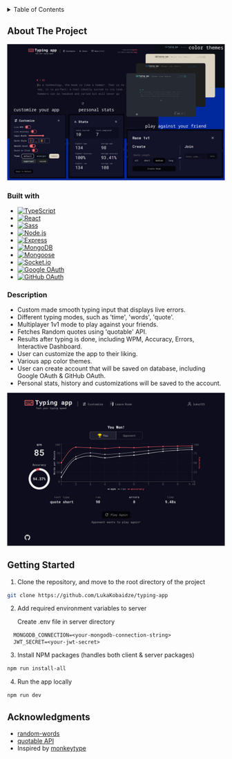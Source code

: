 <details>
  <summary>Table of Contents</summary>
  <ul>
    <li>
      <a href="#about-the-project">About The Project</a>
      <ul>
        <li><a href="#description">Description</a></li>
        <li><a href="#built-with">Built With</a></li>
      </ul>
    </li>
    <li><a href="#getting-started">Getting Started</a></li>
    <li><a href="#acknowledgments">Acknowledgments</a></li>
  </ul>
</details>

## About The Project

![Project image](screenshot-one.png)

### Built with

- [![TypeScript][typescript-image]][typescript-url]
- [![React][react-image]][react-url]
- [![Sass][sass-image]][sass-url]
- [![Node.js][nodejs-image]][nodejs-url]
- [![Express][express-image]][express-url]
- [![MongoDB][mongodb-image]][mongodb-url]
- [![Mongoose][mongoose-image]][mongoose-url]
- [![Socket.io][socketio-image]][socketio-url]
- [![Google OAuth][google-oauth-image]][google-oauth-url]
- [![GitHub OAuth][github-oauth-image]][github-oauth-url]

### Description

- Custom made smooth typing input that displays live errors.
- Different typing modes, such as 'time', 'words', 'quote'.
- Multiplayer 1v1 mode to play against your friends.
- Fetches Random quotes using 'quotable' API.
- Results after typing is done, including WPM, Accuracy, Errors, Interactive Dashboard.
- User can customize the app to their liking.
- Various app color themes.
- User can create account that will be saved on database, including Google OAuth & GitHub OAuth.
- Personal stats, history and customizations will be saved to the account.

![Project image](screenshot-two.png)

## Getting Started

1. Clone the repository, and move to the root directory of the project

```sh
git clone https://github.com/LukaKobaidze/typing-app
```

2. Add required environment variables to server

   Create .env file in server directory

```
  MONGODB_CONNECTION=<your-mongodb-connection-string>
  JWT_SECRET=<your-jwt-secret>
```

3. Install NPM packages (handles both client & server packages)

```sh
npm run install-all
```

4. Run the app locally

```sh
npm run dev
```

## Acknowledgments

- [random-words](https://github.com/apostrophecms/random-words)
- [quotable API](https://github.com/lukePeavey/quotable)
- Inspired by [monkeytype](https://monkeytype.com/)

[typescript-image]: https://shields.io/badge/TypeScript-3178C6?logo=TypeScript&logoColor=FFF&style=for-the-badge
[react-image]: https://img.shields.io/badge/React-20232A?style=for-the-badge&logo=react&logoColor=61DAFB
[sass-image]: https://img.shields.io/badge/Sass-CC6699?style=for-the-badge&logo=sass&logoColor=white
[nodejs-image]: https://img.shields.io/badge/Node.js-43853D?style=for-the-badge&logo=node.js&logoColor=white
[express-image]: https://img.shields.io/badge/Express-f5f5f5?&style=for-the-badge&logo=Express&logoColor=black
[mongodb-image]: https://img.shields.io/badge/MongoDB-011e2c?&style=for-the-badge&logo=mongodb&logoColor=01ed64
[mongoose-image]: https://img.shields.io/badge/Mongoose-880000?&style=for-the-badge&logo=mongoose&logoColor=ffffff
[socketio-image]: https://img.shields.io/badge/Socket.io-010101?&style=for-the-badge&logo=Socket.io&logoColor=white
[google-oauth-image]: https://shields.io/badge/Google%20OAuth-f2f2f2?logo=google&logoColor=4285F4&style=for-the-badge
[github-oauth-image]: https://shields.io/badge/GitHub%20OAuth-000000?logo=github&logoColor=ffffff&style=for-the-badge
[typescript-url]: https://www.typescriptlang.org/
[react-url]: https://react.dev/
[sass-url]: https://sass-lang.com/
[nodejs-url]: https://nodejs.org/en
[express-url]: https://expressjs.com/
[mongodb-url]: https://www.mongodb.com/
[mongoose-url]: https://mongoosejs.com/
[socketio-url]: https://socket.io/
[google-oauth-url]: https://developers.google.com/identity/protocols/oauth2
[github-oauth-url]: https://docs.github.com/en/apps/oauth-apps/building-oauth-apps/authorizing-oauth-apps
